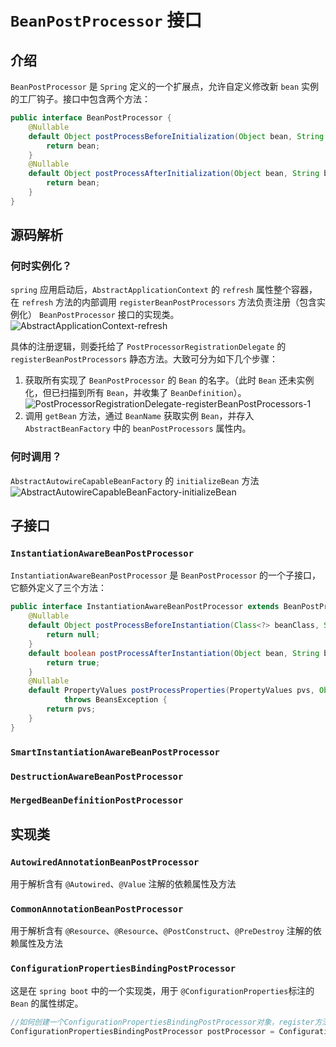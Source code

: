 # `BeanPostProcessor` 接口

## 介绍
`BeanPostProcessor` 是 `Spring` 定义的一个扩展点，允许自定义修改新 `bean` 实例的工厂钩子。接口中包含两个方法：
```java
public interface BeanPostProcessor {
	@Nullable
	default Object postProcessBeforeInitialization(Object bean, String beanName) throws BeansException {
		return bean;
	}
	@Nullable
	default Object postProcessAfterInitialization(Object bean, String beanName) throws BeansException {
		return bean;
	}
}
```

## 源码解析
### 何时实例化？
`spring` 应用启动后，`AbstractApplicationContext` 的 `refresh` 属性整个容器，在 `refresh` 方法的内部调用 `registerBeanPostProcessors` 方法负责注册（包含实例化） `BeanPostProcessor` 接口的实现类。
![AbstractApplicationContext-refresh](/spring/spring-framework/AbstractApplicationContext-refresh.png)

具体的注册逻辑，则委托给了 `PostProcessorRegistrationDelegate` 的 `registerBeanPostProcessors` 静态方法。大致可分为如下几个步骤：
1. 获取所有实现了 `BeanPostProcessor` 的 `Bean` 的名字。（此时 `Bean` 还未实例化，但已扫描到所有 `Bean`，并收集了 `BeanDefinition`）。
   ![PostProcessorRegistrationDelegate-registerBeanPostProcessors-1](/spring/spring-framework/PostProcessorRegistrationDelegate-registerBeanPostProcessors-1.png)
2. 调用 `getBean` 方法，通过 `BeanName` 获取实例 `Bean`，并存入 `AbstractBeanFactory` 中的 `beanPostProcessors` 属性内。

### 何时调用？
`AbstractAutowireCapableBeanFactory` 的 `initializeBean` 方法
![AbstractAutowireCapableBeanFactory-initializeBean](/spring/spring-framework/AbstractAutowireCapableBeanFactory-initializeBean.png)

## 子接口
### `InstantiationAwareBeanPostProcessor`
`InstantiationAwareBeanPostProcessor` 是 `BeanPostProcessor` 的一个子接口，它额外定义了三个方法：
```java
public interface InstantiationAwareBeanPostProcessor extends BeanPostProcessor {
	@Nullable
	default Object postProcessBeforeInstantiation(Class<?> beanClass, String beanName) throws BeansException {
		return null;
	}
	default boolean postProcessAfterInstantiation(Object bean, String beanName) throws BeansException {
		return true;
	}
	@Nullable
	default PropertyValues postProcessProperties(PropertyValues pvs, Object bean, String beanName)
			throws BeansException {
		return pvs;
	}
}
```
### `SmartInstantiationAwareBeanPostProcessor`
### `DestructionAwareBeanPostProcessor`
### `MergedBeanDefinitionPostProcessor`

## 实现类 
### `AutowiredAnnotationBeanPostProcessor`
用于解析含有 `@Autowired`、`@Value` 注解的依赖属性及方法

### `CommonAnnotationBeanPostProcessor`
用于解析含有 `@Resource`、`@Resource`、`@PostConstruct`、`@PreDestroy` 注解的依赖属性及方法

### `ConfigurationPropertiesBindingPostProcessor`
这是在 `spring boot` 中的一个实现类，用于 `@ConfigurationProperties`标注的 `Bean` 的属性绑定。
```java
//如何创建一个ConfigurationPropertiesBindingPostProcessor对象，register方法需要一个BeanFactory对象作为参数
ConfigurationPropertiesBindingPostProcessor postProcessor = ConfigurationPropertiesBindingPostProcessor.register(context.getDefaultListableBeanFactory());
```
